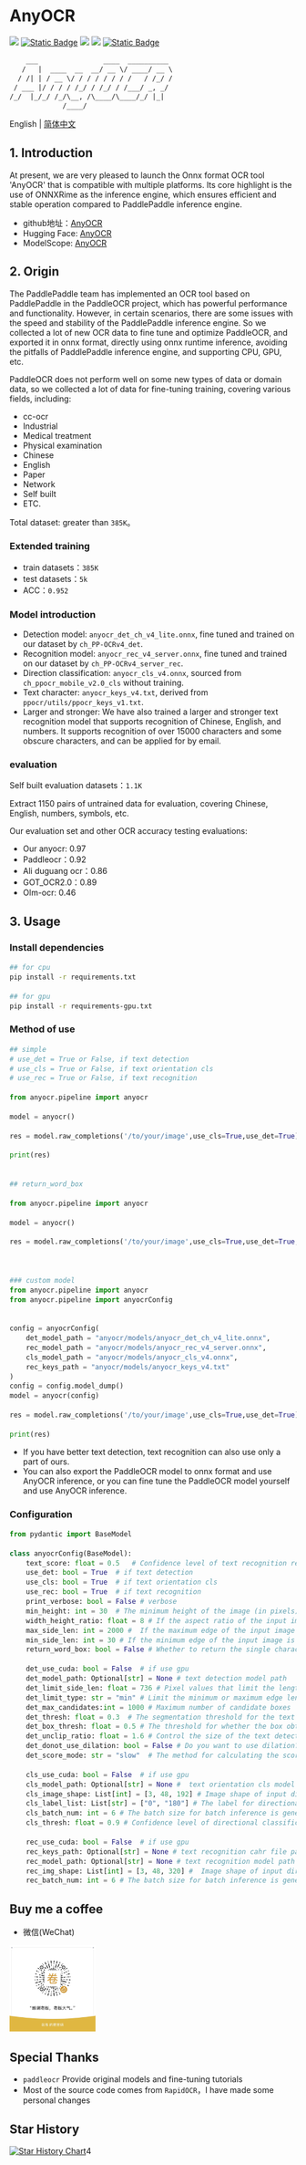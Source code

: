 # AnyOCR

<a href="https://huggingface.co/oriforge/anyocr" target="_blank"><img src="https://img.shields.io/badge/%F0%9F%A4%97-HuggingFace-blue"></a>
<a href="https://www.modelscope.cn/models/oriforge/anyocr" target="_blank"><img alt="Static Badge" src="https://img.shields.io/badge/%E9%AD%94%E6%90%AD-ModelScope-blue"></a>
<a href=""><img src="https://img.shields.io/badge/Python->=3.6-aff.svg"></a>
<a href=""><img src="https://img.shields.io/badge/OS-Linux%2C%20Win%2C%20Mac-pink.svg"></a>
<a href=""><img alt="Static Badge" src="https://img.shields.io/badge/engine-cpu_gpu_onnxruntime-blue"></a>

```
    ___                ____  __________ 
   /   |  ____  __  __/ __ \/ ____/ __ \
  / /| | / __ \/ / / / / / / /   / /_/ /
 / ___ |/ / / / /_/ / /_/ / /___/ _, _/ 
/_/  |_/_/ /_/\__, /\____/\____/_/ |_|  
             /____/                     

```

English | [简体中文](./README.md)

## 1. Introduction

At present, we are very pleased to launch the Onnx format OCR tool 'AnyOCR' that is compatible with multiple platforms. Its core highlight is the use of ONNXRime as the inference engine, which ensures efficient and stable operation compared to PaddlePaddle inference engine.

- github地址：[AnyOCR](https://github.com/oriforge/anyocr)
- Hugging Face: [AnyOCR](https://huggingface.co/oriforge/anyocr)
- ModelScope: [AnyOCR](https://www.modelscope.cn/models/oriforge/anyocr)

## 2. Origin

The PaddlePaddle team has implemented an OCR tool based on PaddlePaddle in the PaddleOCR project, which has powerful performance and functionality. However, in certain scenarios, there are some issues with the speed and stability of the PaddlePaddle inference engine. So we collected a lot of new OCR data to fine tune and optimize PaddleOCR, and exported it in onnx format, directly using onnx runtime inference, avoiding the pitfalls of PaddlePaddle inference engine, and supporting CPU, GPU, etc.

PaddleOCR does not perform well on some new types of data or domain data, so we collected a lot of data for fine-tuning training, covering various fields, including:

- cc-ocr
- Industrial
- Medical treatment
- Physical examination
- Chinese
- English
- Paper
- Network
- Self built
- ETC.

Total dataset: greater than `385K`。

### Extended training

- train datasets：`385K`
- test datasets：`5k`
- ACC：`0.952`

### Model introduction

- Detection model: `anyocr_det_ch_v4_lite.onnx`, fine tuned and trained on our dataset by `ch_PP-OCRv4_det`.
- Recognition model: `anyocr_rec_v4_server.onnx`, fine tuned and trained on our dataset by `ch_PP-OCRv4_server_rec`.
- Direction classification: `anyocr_cls_v4.onnx`, sourced from `ch_ppocr_mobile_v2.0_cls` without training.
- Text character: `anyocr_keys_v4.txt`, derived from `ppocr/utils/ppocr_keys_v1.txt`.
- Larger and stronger: We have also trained a larger and stronger text recognition model that supports recognition of Chinese, English, and numbers. It supports recognition of over 15000 characters and some obscure characters, and can be applied for by email.


### evaluation

Self built evaluation datasets：`1.1K`

Extract 1150 pairs of untrained data for evaluation, covering Chinese, English, numbers, symbols, etc.

Our evaluation set and other OCR accuracy testing evaluations:

 - Our anyocr: 0.97
 - Paddleocr：0.92
 - Ali duguang ocr：0.86
 - GOT_OCR2.0：0.89
 - Olm-ocr: 0.46

## 3. Usage

### Install dependencies

```bash
## for cpu
pip install -r requirements.txt

## for gpu
pip install -r requirements-gpu.txt
```

### Method of use

```python
## simple
# use_det = True or False, if text detection
# use_cls = True or False, if text orientation cls
# use_rec = True or False, if text recognition

from anyocr.pipeline import anyocr

model = anyocr()

res = model.raw_completions('/to/your/image',use_cls=True,use_det=True)

print(res)


## return_word_box

from anyocr.pipeline import anyocr

model = anyocr()

res = model.raw_completions('/to/your/image',use_cls=True,use_det=True,return_word_box = True)



### custom model
from anyocr.pipeline import anyocr
from anyocr.pipeline import anyocrConfig


config = anyocrConfig(
    det_model_path = "anyocr/models/anyocr_det_ch_v4_lite.onnx",
    rec_model_path = "anyocr/models/anyocr_rec_v4_server.onnx",
    cls_model_path = "anyocr/models/anyocr_cls_v4.onnx",
    rec_keys_path = "anyocr/models/anyocr_keys_v4.txt"   
)
config = config.model_dump()
model = anyocr(config)

res = model.raw_completions('/to/your/image',use_cls=True,use_det=True)

print(res)
```

- If you have better text detection, text recognition can also use only a part of ours.
- You can also export the PaddleOCR model to onnx format and use AnyOCR inference, or you can fine tune the PaddleOCR model yourself and use AnyOCR inference.


### Configuration

```python
from pydantic import BaseModel

class anyocrConfig(BaseModel):
    text_score: float = 0.5   # Confidence level of text recognition results, range of values：[0, 1]
    use_det: bool = True  # if text detection
    use_cls: bool = True  # if text orientation cls
    use_rec: bool = True  # if text recognition
    print_verbose: bool = False # verbose
    min_height: int = 30  # The minimum height of the image (in pixels), below which the text detection stage will be skipped and subsequent recognition will be carried out directly.
    width_height_ratio: float = 8 # If the aspect ratio of the input image is greater than width_height_ratio, text detection will be skipped and subsequent recognition will be performed directly
    max_side_len: int = 2000 #  If the maximum edge of the input image is greater than max_side_len, the maximum edge will be reduced to max_side_len according to aspect ratio
    min_side_len: int = 30 # If the minimum edge of the input image is smaller than min_side_len, the minimum edge will be scaled to min_side_len according to aspect ratio
    return_word_box: bool = False # Whether to return the single character coordinates of the text
    
    det_use_cuda: bool = False  # if use gpu
    det_model_path: Optional[str] = None # text detection model path
    det_limit_side_len: float = 736 # Pixel values that limit the length of image edges
    det_limit_type: str = "min" # Limit the minimum or maximum edge length of the image to det_limit_side_len, with a value range of：[min, max]
    det_max_candidates:int = 1000 # Maximum number of candidate boxes
    det_thresh: float = 0.3  # The segmentation threshold for the text and background parts in the image. The larger the value, the smaller the text part will be. Value range：[0, 1]
    det_box_thresh: float = 0.5 # The threshold for whether the box obtained from text detection is retained, the larger the value, the lower the recall rate. Value range：[0, 1]
    det_unclip_ratio: float = 1.6 # Control the size of the text detection box, the larger the value, the larger the overall detection box. Value range：[1.6, 2.0]
    det_donot_use_dilation: bool = False # Do you want to use dilation? This parameter is used to perform morphological dilation on the detected text area
    det_score_mode: str = "slow"  # The method for calculating the score of a text box. The range of values is：[slow, fast]
    
    cls_use_cuda: bool = False  # if use gpu
    cls_model_path: Optional[str] = None #  text orientation cls model path
    cls_image_shape: List[int] = [3, 48, 192] # Image shape of input direction classification model (CHW)
    cls_label_list: List[str] = ["0", "180"] # The label for directional classification, 0 ° or 180 °, cannot be changed
    cls_batch_num: int = 6 # The batch size for batch inference is generally set to the default value. If it is too large, it may not significantly speed up the process and may result in poor performance. The default value is 6.
    cls_thresh: float = 0.9 # Confidence level of directional classification results. Value range：[0, 1]
    
    rec_use_cuda: bool = False  # if use gpu
    rec_keys_path: Optional[str] = None # text recognition cahr file path
    rec_model_path: Optional[str] = None # text recognition model path
    rec_img_shape: List[int] = [3, 48, 320] #  Image shape of input direction recognition model (CHW)
    rec_batch_num: int = 6 # The batch size for batch inference is generally set to the default value. If it is too large, it may not significantly speed up the process and may result in poor performance. The default value is 6.

```

## Buy me a coffee

- 微信(WeChat)

<div align="left">
    <img src="./zanshan.jpg" width="30%" height="30%">
</div>

## Special Thanks
- `paddleocr` Provide original models and fine-tuning tutorials
- Most of the source code comes from `RapidOCR`，I have made some personal changes

## Star History

[![Star History Chart](https://api.star-history.com/svg?repos=oriforge/anyocr&type=Date)](https://www.star-history.com/#oriforge/anyocr&Date)4
